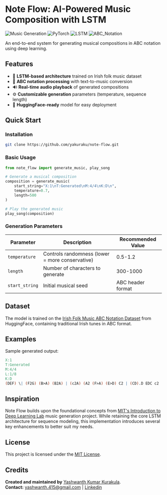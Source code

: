 # Note Flow: AI-Powered Music Composition with LSTM


![Music Generation](https://img.shields.io/badge/Type-Music_Generation-blue) ![PyTorch](https://img.shields.io/badge/Framework-PyTorch-orange) ![LSTM](https://img.shields.io/badge/Architecture-LSTM-green) ![ABC_Notation](https://img.shields.io/badge/Format-ABC_Notation-yellow)

An end-to-end system for generating musical compositions in ABC notation using deep learning.

## Features

- 🎵 **LSTM-based architecture** trained on Irish folk music dataset
- 🎼 **ABC notation processing** with text-to-music conversion
- 🔊 **Real-time audio playback** of generated compositions
- ⚙️ **Customizable generation** parameters (temperature, sequence length)
- 🚀 **HuggingFace-ready** model for easy deployment

## Quick Start

### Installation

```bash
git clone https://github.com/yakuraku/note-flow.git
```

### Basic Usage

```python
from note_flow import generate_music, play_song

# Generate a musical composition
composition = generate_music(
    start_string="X:1\nT:Generated\nM:4/4\nK:D\n",
    temperature=0.7,
    length=500
)

# Play the generated music
play_song(composition)
```

### Generation Parameters

| Parameter      | Description                          | Recommended Value |
|---------------|--------------------------------------|------------------|
| `temperature` | Controls randomness (lower = more conservative) | 0.5-1.2 |
| `length`      | Number of characters to generate     | 300-1000         |
| `start_string`| Initial musical seed                 | ABC header format|

## Dataset

The model is trained on the [Irish Folk Music ABC Notation Dataset](https://huggingface.co/datasets/sander-wood/irishman) from HuggingFace, containing traditional Irish tunes in ABC format.

## Examples

Sample generated output:
```abc
X:1
T:Generated
M:4/4
L:1/8
K:D
(DEF) \| (F2G) (B>A) (B2A) | (c2A) (A2 (F>A) (E>D) C2 | (CD).D EDC c2 (.d2) .F2(DF) | (DFA) (B2d) \| (A2F2) (AG) F2A | (G2E) (DF).F | (cd).d (ed/c/B/) | A2 A2 (AB) | (AG).G (TA2 F2) | G4 G2 || (A2 G2) (AB) | F4 (D (ED) | G2 E | D2 D2 (D2 D2 | .E2) (TE2) | (TE>D) | (D2 G) | F (F>D) {A}(G (GF) z (D/E/2F/4) (G/4E/4F/4G/4A3/2) | G4 ((3EFE) | D4 z2 (A/2B/2) (AB/2c/2) | d4 ((3BAG) A3 (B>c) | (.c.B.B) (AA) | G2 (g>B)(cB) (TA2 | F2 D2 D2 (G>A) | (B>A) (B>c) |  .D(AG) F>G (TA2 | G4 G2) | (A2B) (d2 (gb)
```

## Inspiration

Note Flow builds upon the foundational concepts from [MIT's Introduction to Deep Learning Lab](http://introtodeeplearning.com/) music generation project. While retaining the core LSTM architecture for sequence modeling, this implementation introduces several key enhancements to better suit my needs.


## License

This project is licensed under the [MIT License](LICENSE).

## Credits

**Created and maintained by** [Yashwanth Kumar Kurakula](https://github.com/yakuraku).  
**Contact:** yashwanth.415@gmail.com | [Linkedin](https://www.linkedin.com/in/yashwanth-kumar-kurakula/)  

